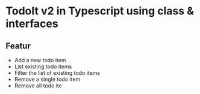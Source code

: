 # TodoIt v2 in Typescript using class & interfaces

## Featur
- Add a new todo item
- List existing todo items
- Filter the list of existing todo items
- Remove a single todo item
- Remove all todo ite